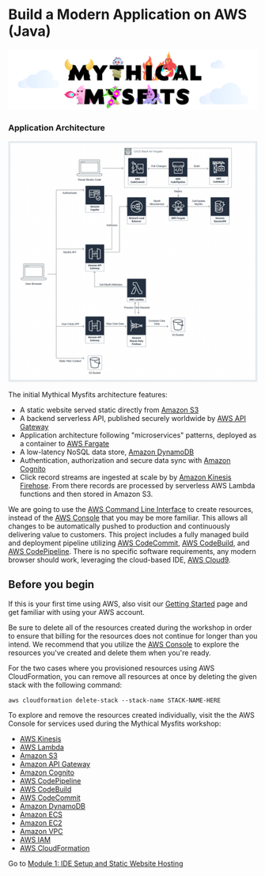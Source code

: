 # Build a Modern Application on AWS (Java)

![mysfits-welcome](https://raw.githubusercontent.com/aws-samples/aws-modern-application-workshop/java/images/module-1/mysfits-welcome.png)

### Application Architecture

![Application Architecture](https://raw.githubusercontent.com/aws-samples/aws-modern-application-workshop/java/images/arch-diagram.png)

The initial Mythical Mysfits architecture features:
* A static website served static directly from [Amazon S3](https://aws.amazon.com/s3)
* A backend serverless API, published securely worldwide by [AWS API Gateway](https://aws.amazon.com/api-gateway/) 
* Application architecture following "microservices" patterns, deployed as a container to [AWS Fargate](https://aws.amazon.com/fargate/)
* A low-latency NoSQL data store, [Amazon DynamoDB](https://aws.amazon.com/dynamodb/)
* Authentication, authorization and secure data sync with [Amazon Cognito](https://aws.amazon.com/fargate/)
* Click record streams are ingested at scale by by [Amazon Kinesis Firehose](https://aws.amazon.com/kinesis/data-firehose/). From there records are processed by serverless AWS Lambda functions and then stored in Amazon S3.

We are going to use the [AWS Command Line Interface](https://aws.amazon.com/cli/) to create resources, instead of the [AWS Console](https://aws.amazon.com/console/) that you may be more familiar. This allows all changes to be automatically pushed to production and continuously delivering value to customers. This project includes a fully managed build and deployment pipeline utilizing [AWS CodeCommit](https://aws.amazon.com/codecommit/), [AWS CodeBuild](https://aws.amazon.com/codebuild/), and [AWS CodePipeline](https://aws.amazon.com/codepipeline/).  There is no specific software requirements, any modern browser should work, leveraging the cloud-based IDE, [AWS Cloud9](https://aws.amazon.com/cloud9/).
 

## Before you begin
If this is your first time using AWS, also visit our [Getting Started](https://aws.amazon.com/getting-started/) page and get familiar with using your AWS account.


Be sure to delete all of the resources created during the workshop in order to ensure that billing for the resources does not continue for longer than you intend.  We recommend that you utilize the [AWS Console](https://aws.amazon.com/console/) to explore the resources you've created and delete them when you're ready.  

For the two cases where you provisioned resources using AWS CloudFormation, you can remove all resources at once by deleting the given stack with the following command:

```
aws cloudformation delete-stack --stack-name STACK-NAME-HERE
```

To explore and remove the resources created individually, visit the the AWS Console for services used during the Mythical Mysfits workshop:
* [AWS Kinesis](https://console.aws.amazon.com/kinesis/home)
* [AWS Lambda](https://console.aws.amazon.com/lambda/home)
* [Amazon S3](https://console.aws.amazon.com/s3/home)
* [Amazon API Gateway](https://console.aws.amazon.com/apigateway/home)
* [Amazon Cognito](https://console.aws.amazon.com/cognito/home)
* [AWS CodePipeline](https://console.aws.amazon.com/codepipeline/home)
* [AWS CodeBuild](https://console.aws.amazon.com/codebuild/home)
* [AWS CodeCommit](https://console.aws.amazon.com/codecommit/home)
* [Amazon DynamoDB](https://console.aws.amazon.com/dynamodb/home)
* [Amazon ECS](https://console.aws.amazon.com/ecs/home)
* [Amazon EC2](https://console.aws.amazon.com/ec2/home)
* [Amazon VPC](https://console.aws.amazon.com/vpc/home)
* [AWS IAM](https://console.aws.amazon.com/iam/home)
* [AWS CloudFormation](https://console.aws.amazon.com/cloudformation/home)


Go to [Module 1: IDE Setup and Static Website Hosting](/module-1)
